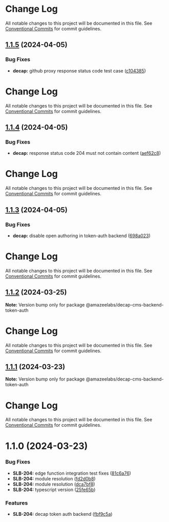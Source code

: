 # Change Log

All notable changes to this project will be documented in this file. See
[Conventional Commits](https://conventionalcommits.org) for commit guidelines.

## [1.1.5](https://github.com/AmazeeLabs/silverback-mono/compare/@amazeelabs/decap-cms-backend-token-auth@1.1.4...@amazeelabs/decap-cms-backend-token-auth@1.1.5) (2024-04-05)

### Bug Fixes

- **decap:** github proxy response status code test case
  ([c104385](https://github.com/AmazeeLabs/silverback-mono/commit/c104385a7e95ef8262a21056cfc513682f774381))

# Change Log

All notable changes to this project will be documented in this file. See
[Conventional Commits](https://conventionalcommits.org) for commit guidelines.

## [1.1.4](https://github.com/AmazeeLabs/silverback-mono/compare/@amazeelabs/decap-cms-backend-token-auth@1.1.3...@amazeelabs/decap-cms-backend-token-auth@1.1.4) (2024-04-05)

### Bug Fixes

- **decap:** response status code 204 must not contain content
  ([aef62c8](https://github.com/AmazeeLabs/silverback-mono/commit/aef62c8ec3b3bb2b7d22148b867ac454e144452a))

# Change Log

All notable changes to this project will be documented in this file. See
[Conventional Commits](https://conventionalcommits.org) for commit guidelines.

## [1.1.3](https://github.com/AmazeeLabs/silverback-mono/compare/@amazeelabs/decap-cms-backend-token-auth@1.1.2...@amazeelabs/decap-cms-backend-token-auth@1.1.3) (2024-04-05)

### Bug Fixes

- **decap:** disable open authoring in token-auth backend
  ([698a023](https://github.com/AmazeeLabs/silverback-mono/commit/698a023f98d1423e619a98ddaffc1b978a48f645))

# Change Log

All notable changes to this project will be documented in this file. See
[Conventional Commits](https://conventionalcommits.org) for commit guidelines.

## [1.1.2](https://github.com/AmazeeLabs/silverback-mono/compare/@amazeelabs/decap-cms-backend-token-auth@1.1.1...@amazeelabs/decap-cms-backend-token-auth@1.1.2) (2024-03-25)

**Note:** Version bump only for package @amazeelabs/decap-cms-backend-token-auth

# Change Log

All notable changes to this project will be documented in this file. See
[Conventional Commits](https://conventionalcommits.org) for commit guidelines.

## [1.1.1](https://github.com/AmazeeLabs/silverback-mono/compare/@amazeelabs/decap-cms-backend-token-auth@1.1.0...@amazeelabs/decap-cms-backend-token-auth@1.1.1) (2024-03-23)

**Note:** Version bump only for package @amazeelabs/decap-cms-backend-token-auth

# Change Log

All notable changes to this project will be documented in this file. See
[Conventional Commits](https://conventionalcommits.org) for commit guidelines.

# 1.1.0 (2024-03-23)

### Bug Fixes

- **SLB-204:** edge function integration test fixes
  ([81c6a76](https://github.com/AmazeeLabs/silverback-mono/commit/81c6a760b02bc4e794c6422bd7ed46ab2aa59c0e))
- **SLB-204:** module resolution
  ([fd2d0b8](https://github.com/AmazeeLabs/silverback-mono/commit/fd2d0b8708d19f27f5fb3515dd17c3064c67bd0a))
- **SLB-204:** module resolution
  ([dca7bf8](https://github.com/AmazeeLabs/silverback-mono/commit/dca7bf85ddb5eb63575fc392d5d042b410f411c2))
- **SLB-204:** typescript version
  ([25fe65b](https://github.com/AmazeeLabs/silverback-mono/commit/25fe65b33d691816d89ce28fbcc9e3132effba78))

### Features

- **SLB-204:** decap token auth backend
  ([fbf9c5a](https://github.com/AmazeeLabs/silverback-mono/commit/fbf9c5afe4f99daff5a6a0e8e71b27e2ac543cf2))
